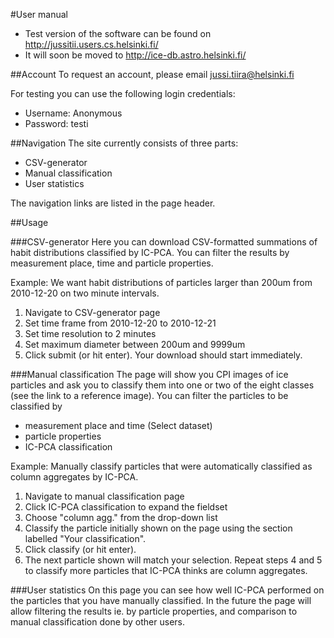 #User manual
* Test version of the software can be found on http://jussitii.users.cs.helsinki.fi/
* It will soon be moved to http://ice-db.astro.helsinki.fi/

##Account
To request an account, please email jussi.tiira@helsinki.fi

For testing you can use the following login credentials:
* Username: Anonymous
* Password: testi

##Navigation
The site currently consists of three parts:
* CSV-generator
* Manual classification
* User statistics

The navigation links are listed in the page header.

##Usage

###CSV-generator
Here you can download CSV-formatted summations of habit distributions classified by IC-PCA. 
You can filter the results by measurement place, time and particle properties.

Example: We want habit distributions of particles larger than 200um from 2010-12-20 on two minute intervals.

1. Navigate to CSV-generator page
1. Set time frame from 2010-12-20 to 2010-12-21
2. Set time resolution to 2 minutes
3. Set maximum diameter between 200um and 9999um
4. Click submit (or hit enter). Your download should start immediately.

###Manual classification
The page will show you CPI images of ice particles and ask you to classify them into one or two of the eight classes 
(see the link to a reference image). You can filter the particles to be classified by 
* measurement place and time (Select dataset)
* particle properties
* IC-PCA classification

Example: Manually classify particles that were automatically classified as column aggregates by IC-PCA.

1. Navigate to manual classification page
2. Click IC-PCA classification to expand the fieldset
3. Choose "column agg." from the drop-down list
4. Classify the particle initially shown on the page using the section labelled "Your classification".
5. Click classify (or hit enter).
6. The next particle shown will match your selection. Repeat steps 4 and 5 to classify more particles that IC-PCA thinks are column aggregates.

###User statistics
On this page you can see how well IC-PCA performed on the particles that you have manually classified.
In the future the page will allow filtering the results ie. by particle properties, and comparison to manual classification done by other users.
